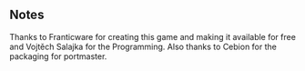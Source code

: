 ## Notes

Thanks to Franticware for creating this game and making it available for free and Vojtěch Salajka for the Programming. Also thanks to Cebion for the packaging for portmaster.

